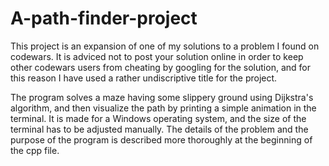 # A-path-finder-project

This project is an expansion of one of my solutions to a problem I found on codewars. It is adviced not to post your solution online in order to keep other codewars users from cheating by googling for the solution, and for this reason I have used a rather undiscriptive title for the project.

The program solves a maze having some slippery ground using Dijkstra's algorithm, and then visualize the path by printing a simple animation in the terminal. It is made for a Windows operating system, and the size of the terminal has to be adjusted manually. The details of the problem and the purpose of the program is described more thoroughly at the beginning of the cpp file.

